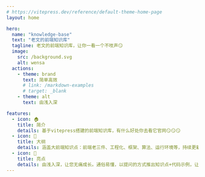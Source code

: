 ```yaml
---
# https://vitepress.dev/reference/default-theme-home-page
layout: home

hero:
  name: "knowledge-base"
  text: "老文的前端知识库"
  tagline: 老文的前端知识库，让你一看一个不吱声😏
  image:
    src: /background.svg
    alt: wensa
  actions:
    - theme: brand
      text: 简单高效
      # link: /markdown-examples
      # target: _blank
    - theme: alt
      text: 由浅入深

features:
  - icon: 🏠
    title: 简介
    details: 基于vitepress搭建的前端知识库，有什么好处你去看它官网😏😏😏
  - icon: 📑
    title: 大纲
    details: 涵盖大前端知识点：前端老三件、工程化、框架、算法、运行环境等，持续更新中...
  - icon: 🚀
    title: 亮点
    details: 由浅入深，让您无痛成长。通俗易懂，以提问的方式推出知识点+代码示例，让您醍醐灌顶。知识库涵盖齐全丰富，为您节省时间。
---
```

